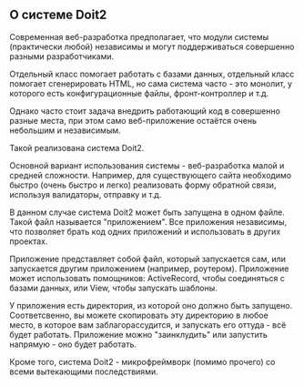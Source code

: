 О системе Doit2
---------------

Современная веб-разработка предполагает, что модули системы (практически любой) независимы и могут поддерживаться совершенно разными разработчиками.

Отдельный класс помогает работать с базами данных, отдельный класс помогает сгенерировать HTML, но сама система часто - это монолит, у которого есть конфигурационные файлы, фронт-контроллер и т.д.

Однако часто стоит задача внедрить работающий код в совершенно разные места, при этом само веб-приложение остаётся очень небольшим и независимым.

Такой реализована система Doit2.

Основной вариант использования системы - веб-разработка малой и средней сложности. Например, для существующего сайта необходимо быстро (очень быстро и легко) реализовать форму обратной связи, используя валидаторы, отправку и т.д.

В данном случае система Doit2 может быть запущена в одном файле. Такой файл называется "приложением". Все приложения независимы, что позволяет брать код одних приложений и использовать в других проектах.

Приложение представляет собой файл, который запускается сам, или запускается другим приложением (например, роутером). Приложение может использовать помощников: ActiveRecord, чтобы соединяться с базами данных, или View, чтобы запускать шаблоны.

У приложения есть директория, из которой оно должно быть запущено. Соответсвенно, вы можете скопировать эту директорию в любое место, в которое вам заблагорассудится, и запускать его оттуда - всё будет работать. Приложение можно "заинклудить" или запустить напрямую - оно будет работать.

Кроме того, система Doit2 - микрофреймворк (помимо прочего) со всеми вытекающими последствиями.
